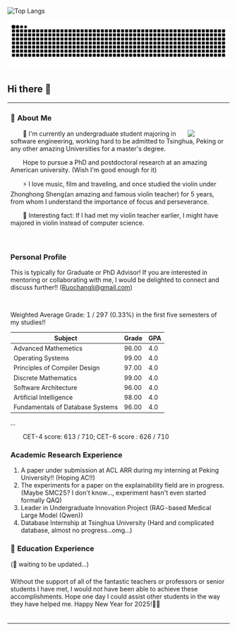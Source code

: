

![Top Langs](https://github-readme-stats.vercel.app/api/top-langs/?username=123THU)


<picture>
  <source media="(prefers-color-scheme: dark)" srcset="https://raw.githubusercontent.com/123THU/123THU/output/github-contribution-grid-snake-dark.svg">
  <source media="(prefers-color-scheme: light)" srcset="https://raw.githubusercontent.com/123THU/123THU/output/github-contribution-grid-snake.svg">
  <img alt="github contribution grid snake animation" src="https://raw.githubusercontent.com/123THU/123THU/output/github-contribution-grid-snake.svg">
</picture>

## Hi there 👋

<table>
  
<tr><td>

### 🤺 About Me

<img align="right" width="88" src="https://avatars.githubusercontent.com/u/45090349?v=4" />

<p>&emsp;&emsp;🔭 I'm currently an undergraduate student majoring in software engineering, working hard to be admitted to Tsinghua, Peking or any other amazing Universities for a master's degree.</p>
<p>&emsp;&emsp;Hope to pursue a PhD and postdoctoral research at an amazing American university. (Wish I'm good enough for it) </p>
<p>&emsp;&emsp;⚡ I love music, film and traveling, and once studied the violin under Zhonghong Sheng(an amazing and famous violin teacher) for 5 years, from whom I understand the importance of focus and perseverance.</p>
<p>&emsp;&emsp;🤗 Interesting fact: If I had met my violin teacher earlier, I might have majored in violin instead of computer science.</p>

  <!-- for beauty 留个空行好看点 -->
  <div>&nbsp;</div>

</td></tr>

<tr><td>

### Personal Profile
This is typically for Graduate or PhD Advisor! If you are interested in mentoring or collaborating with me, I would be delighted to connect and discuss further!!
(Ruochangli@gmail.com)

<p>&emsp;&emsp; </p> Weighted Average Grade: 1 / 297 (0.33%) in the first five semesters of my studies!!

| Subject                | Grade  | GPA | 
|------------------------|--------|----------|
| Advanced Mathemetics   | 96.00  |   4.0    | 
| Operating Systems      | 99.00  |   4.0    | 
| Principles of Compiler Design  | 97.00  |   4.0    | 
| Discrete Mathematics      | 99.00  |   4.0    | 
| Software Architecture      | 96.00  |   4.0    | 
| Artificial Intelligence | 98.00 | 4.0 |
| Fundamentals of Database Systems | 96.00 | 4.0 |
...

<p>&emsp;&emsp;CET-4 score: 613 / 710; CET-6 score : 626 / 710
  
### Academic Research Experience
1. A paper under submission at ACL ARR during my interning at Peking University!! (Hoping AC!!)
2. The experiments for a paper on the explainability field are in progress. (Maybe SMC25? I don't know..., experiment hasn't even started formally QAQ)
3. Leader in Undergraduate Innovation Project (RAG-based Medical Large Model (Qwen))
4. Database Internship at Tsinghua University (Hard and complicated database, almost no progress...omg...)


  
### 🏢 Education Experience

(🤔 waiting to be updated...)

###
Without the support of all of the fantastic teachers or professors or senior students I have met, I would not have been able to achieve these accomplishments. Hope one day I could assist other students in the way they have helped me. Happy New Year for 2025!🎇🎊


  <!-- for beauty 留个空行好看点 -->
  <div>&nbsp;</div> 
  
</td></tr>
</table>
<!--
**123THU/123THU** is a ✨ _special_ ✨ repository because its `README.md` (this file) appears on your GitHub profile.

Here are some ideas to get you started:

- 🔭 I’m currently working on ...
- 🌱 I’m currently learning ...
- 👯 I’m looking to collaborate on ...
- 🤔 I’m looking for help with ...
- 💬 Ask me about ...
- 📫 How to reach me: ...
- 😄 Pronouns: ...
- ⚡ Fun fact: ...
-->
